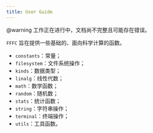 ```yaml
---
title: User Guide
---
```


@warning
工作正在进行中，文档尚不完整且可能存在错误。

`FFFC` 旨在提供一些基础的、面向科学计算的函数。

- `constants`：常量；
- `filesystem`：文件系统操作；
- `kinds`：数据类型；
- `linalg`：线性代数；
- `math`：数学函数；
- `random`：随机数；
- `stats`：统计函数；
- `string`：字符串操作；
- `terminal`：终端操作；
- `utils`：工具函数。
